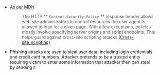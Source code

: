 - [As per MDN](https://developer.mozilla.org/en-US/docs/Web/HTTP/Headers/Content-Security-Policy)
  
  > The HTTP ** `Content-Security-Policy` ** response header allows
    web site administrators to control resources the user agent is allowed to load for a
    given page. With a few exceptions, policies mostly involve specifying server origins and
    script endpoints. This helps guard against cross-site scripting attacks
    ([Cross-site_scripting](https://developer.mozilla.org/en-US/docs/Glossary/Cross-site_scripting)).
- Phishing attacks are used to steal user data, including login credentials and credit card numbers. Attacker pretends to be a trusted entity requiring victim to enter some information that attacker then can steal by sending it